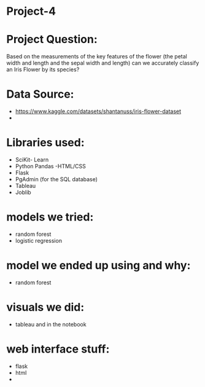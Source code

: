 # Project-4

# Project Question: 
Based on the measurements of the key features of the flower (the petal width and length and the sepal width and length) can we accurately classify an Iris Flower by its species?

# Data Source: 
- https://www.kaggle.com/datasets/shantanuss/iris-flower-dataset
- 
# Libraries used: 
- SciKit- Learn
- Python Pandas
 -HTML/CSS
- Flask
- PgAdmin (for the SQL database)
- Tableau
- Joblib

# models we tried: 
- random forest
- logistic regression 

# model we ended up using and why: 
- random forest

# visuals we did: 
- tableau and in the notebook 

# web interface stuff:
- flask
- html
- 
